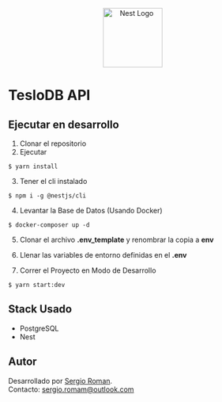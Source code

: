 <p align="center">
  <a href="http://nestjs.com/" target="blank"><img src="https://nestjs.com/img/logo-small.svg" width="120" alt="Nest Logo" /></a>
</p>

# TesloDB API

## Ejecutar en desarrollo

1. Clonar el repositorio
2. Ejecutar

```
$ yarn install
```

3. Tener el cli instalado

```
$ npm i -g @nestjs/cli
```

4. Levantar la Base de Datos (Usando Docker)

```
$ docker-composer up -d
```

5. Clonar el archivo **.env_template** y renombrar la copia a **env**

6. Llenar las variables de entorno definidas en el **.env**

7. Correr el Proyecto en Modo de Desarrollo

```
$ yarn start:dev
```

## Stack Usado

- PostgreSQL
- Nest

## Autor

Desarrollado por [Sergio Roman](https://github.com/ElRoman7).  
Contacto: sergio.romam@outlook.com
